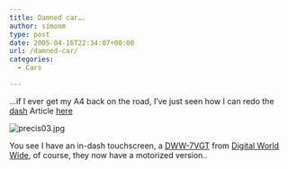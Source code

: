 ```yaml
---
title: Damned car….
author: simonm
type: post
date: 2005-04-16T22:34:07+00:00
url: /damned-car/
categories:
  - Cars

---
```

&#8230;if I ever get my A4 back on the road, I&#8217;ve just seen how I can redo the [dash][1] Article [here][2]

![precis03.jpg][3]

You see I have an in-dash touchscreen, a [DWW-7VGT][4] from [Digital World Wide][5], of course, they now have a motorized version..

 [1]: http://www.audiworld.com/news/99/tunes/precis03.jpg
 [2]: http://www.audiworld.com/news/99/tunes/simon.shtml
 [3]: http://www.audiworld.com/news/99/tunes/precis03.jpg "precis03.jpg"
 [4]: http://www.digitalww.com/DWW-7VGT.htm
 [5]: http://www.digitalww.com